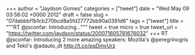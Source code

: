 
+++
author = "Jaydson Gomes"
categories = ["tweet"]
date = "Wed May 09 03:56:02 +0000 2012"
draft = false
slug = "07dabbbf1b1cb270bcd8a5fd27772bb90a0391d6"
tags = ["tweet"]
title = """RT @jsconfar: Introducing..."""
tweet = true
micro = true
tweet_url = "https://twitter.com/jaydson/status/200071605781676032"
+++
RT @jsconfar: Introducing 2 more amazing speakers: Mozilla's @peregrinogris and Tekii's @adauto_dt
http://t.co/pqDmvUrz
